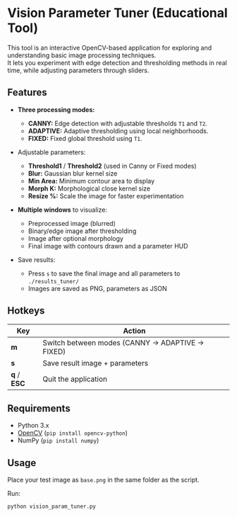 # Vision Parameter Tuner (Educational Tool)

This tool is an interactive OpenCV-based application for exploring and understanding basic image processing techniques.  
It lets you experiment with edge detection and thresholding methods in real time, while adjusting parameters through sliders.

## Features

- **Three processing modes:**
  - **CANNY:** Edge detection with adjustable thresholds `T1` and `T2`.
  - **ADAPTIVE:** Adaptive thresholding using local neighborhoods.
  - **FIXED:** Fixed global threshold using `T1`.

- Adjustable parameters:
  - **Threshold1** / **Threshold2** (used in Canny or Fixed modes)
  - **Blur:** Gaussian blur kernel size
  - **Min Area:** Minimum contour area to display
  - **Morph K:** Morphological close kernel size
  - **Resize %:** Scale the image for faster experimentation

- **Multiple windows** to visualize:
  - Preprocessed image (blurred)
  - Binary/edge image after thresholding
  - Image after optional morphology
  - Final image with contours drawn and a parameter HUD

- Save results:
  - Press `s` to save the final image and all parameters to `./results_tuner/`
  - Images are saved as PNG, parameters as JSON

## Hotkeys

| Key        | Action                                          |
|------------|-------------------------------------------------|
| **m**      | Switch between modes (CANNY → ADAPTIVE → FIXED) |
| **s**      | Save result image + parameters                  |
| **q** / **ESC** | Quit the application                       |

## Requirements

- Python 3.x  
- [OpenCV](https://opencv.org/) (`pip install opencv-python`)  
- NumPy (`pip install numpy`)

## Usage

Place your test image as `base.png` in the same folder as the script.

Run:
```bash
python vision_param_tuner.py
